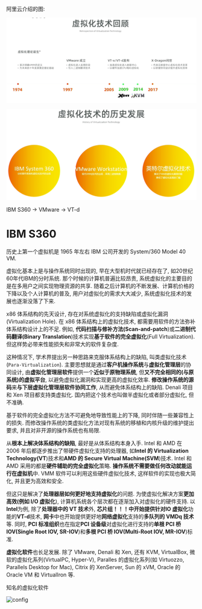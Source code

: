 
阿里云介绍的图:

![2020-12-08-16-19-02.png](./images/2020-12-08-16-19-02.png)

![2020-12-08-10-04-27.png](./images/2020-12-08-10-04-27.png)

IBM S360 -> VMware -> VT-d

# IBM S360

历史上第一个虚拟机是 1965 年左右 IBM 公司开发的 System/360 Model 40 VM.

虚拟化基本上是与操作系统同时出现的, 早在大型机时代就已经存在了, 如20世纪60年代IBM的分时系统. 那个时候的计算机普遍比较昂贵, 系统虚拟化的主要目的是在多用户之间实现物理资源的共享. 随着之后计算机的不断发展、计算机价格的下降以及个人计算机的普及, 用户对虚拟化的需求大大减少, 系统虚拟化技术的发展也逐渐没落了下来. 



x86 体系结构的先天设计, 存在对系统虚拟化的支持缺陷或虚拟化漏洞(Virtualization Hole). 在 x86 体系结构上的虚拟化技术, 都需要用软件的方法弥补体系结构设计上的不足. 例如, **代码扫描与修补方法(Scan\-and\-patch**)或**二进制代码翻译(Binary Translation**)技术实现**基于软件的完全虚拟化**(Full Virtualization). 但这样势必带来性能损失和非常大的软件复杂度.

这种情况下, 学术界提出另一种思路来克服体系结构上的缺陷, 叫类虚拟化技术(`Para-Virtualization`). 主要思想就是通过**客户机操作系统**与**虚拟化管理层**的协同设计, 由**虚拟化管理层软件**提供一个**近似于原物理系统**, 但**又不完全相同的(与原系统)的虚拟平台**, 以避免虚拟化漏洞和实现更高的虚拟化效率. **修改操作系统的源码**来**与下层虚拟化管理层软件协同工作**, 从而避免体系结构上的缺陷. Denali 项目和 Xen 项目都支持类虚拟化. 国内把这个技术也叫做半虚拟化或者部分虚拟化, 但不准确.

基于软件的完全虚拟化方法不可避免地导致性能上的下降, 同时伴随一些兼容性上的损失. 而修改操作系统的类虚拟化方法对现有系统的移植和内核升级的维护提出要求, 并且对非开源的操作系统也有局限.

从**根本上解决体系结构的缺陷**, 最好是从体系结构本身入手. Intel 和 AMD 在 2006 年后都逐步推出了带硬件虚拟化支持的处理器, 如**Intel 的 Virtualization Technology(VT**)技术和**AMD 的 Secure Virtual Machine(SVM**)技术. Intel 和 AMD 采用的都是**硬件辅助的完全虚拟化**策略. **操作系统不需要做任何改动就能运行在虚拟机**中. VMM 软件可以利用这些硬件虚拟化技术, 这样软件的实现也极大简化, 并且更为高效和安全.

但这只是解决了**处理器层如何更好地支持虚拟化**的问题. 为使虚拟化解决方案**更加高效(例如 I/O 虚拟化**), 计算机系统各个层次都在逐渐加入对虚拟化的硬件支持. 以**Intel**为例, 除了**处理器中的 VT 技术**外, **芯片组！！！**中开始提供针对**IO 虚拟化**功能的**VT\-d**技术, **网卡**中也开始提供更好地**网络虚拟化**支持的**多队列的 VMDq 技术**等. 同时, **PCI 标准组织**也在指定**PCI 设备级**对虚拟化进行支持的**单根 PCI 桥 IOV(Single Root IOV, SR\-IOV**)和**多根 PCI 桥 IOV(Multi\-Root IOV, MR\-IOV**)标准.

**虚拟化软件**也长足发展. 除了 VMware, Denali 和 Xen, 还有 KVM, VirtualBox, 微软的虚拟化系列(VirtualPC, Hyper\-V), Paralles 的虚拟化系列(如 Virtuozzo, Parallels Desktop for Mac), Citrix 的 XenServer, Sun 的 xVM, Oracle 的 Oracle VM 和 VirtualIron 等.

知名的虚拟化软件

![config](./images/3.png)









